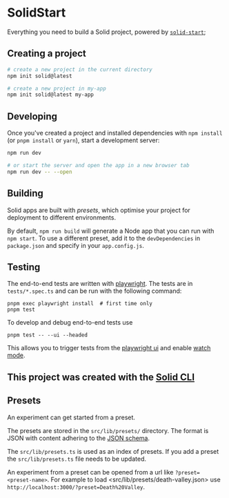 # SolidStart

Everything you need to build a Solid project, powered by [`solid-start`](https://start.solidjs.com);

## Creating a project

```bash
# create a new project in the current directory
npm init solid@latest

# create a new project in my-app
npm init solid@latest my-app
```

## Developing

Once you've created a project and installed dependencies with `npm install` (or `pnpm install` or `yarn`), start a development server:

```bash
npm run dev

# or start the server and open the app in a new browser tab
npm run dev -- --open
```

## Building

Solid apps are built with _presets_, which optimise your project for deployment to different environments.

By default, `npm run build` will generate a Node app that you can run with `npm start`. To use a different preset, add it to the `devDependencies` in `package.json` and specify in your `app.config.js`.

## Testing

The end-to-end tests are written with [playwright](https://playwright.dev/).
The tests are in `tests/*.spec.ts` and can be run with the following command:

```shell
pnpm exec playwright install  # first time only
pnpm test
```

To develop and debug end-to-end tests use

```shell
pnpm test -- --ui --headed
```

This allows you to trigger tests from the [playwright ui](https://playwright.dev/docs/test-ui-mode) and enable [watch mode](https://playwright.dev/docs/test-ui-mode#watch-mode).

## This project was created with the [Solid CLI](https://solid-cli.netlify.app)

## Presets

An experiment can get started from a preset.

The presets are stored in the `src/lib/presets/` directory.
The format is JSON with content adhering to the [JSON schema](https://github.com/classmodel/class-web/blob/main/packages/class/src/config.ts).

The `src/lib/presets.ts` is used as an index of presets.
If you add a preset the `src/lib/presets.ts` file needs to be updated.

An experiment from a preset can be opened from a url like `?preset=<preset-name>`.
For example to load <src/lib/presets/death-valley.json> use `http://localhost:3000/?preset=Death%20Valley`.
